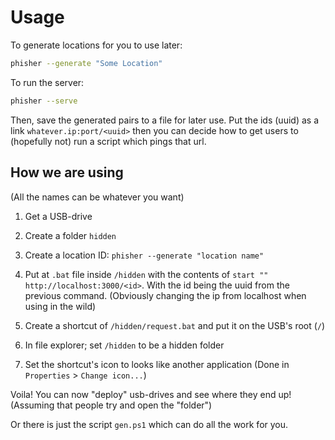 # Usage

To generate locations for you to use later:

```sh
phisher --generate "Some Location"
```

To run the server:

```sh
phisher --serve
```

Then, save the generated pairs to a file for later use. Put the ids (uuid) as a link `whatever.ip:port/<uuid>` then you can decide how to get users to (hopefully not) run a script which pings that url.

## How we are using

(All the names can be whatever you want)

1. Get a USB-drive

2. Create a folder `hidden`

3. Create a location ID: `phisher --generate "location name"`

4. Put at `.bat` file inside `/hidden` with the contents of `start "" http://localhost:3000/<id>`. With the id being the uuid from the previous command. (Obviously changing the ip from localhost when using in the wild)

5. Create a shortcut of `/hidden/request.bat` and put it on the USB's root (`/`)

6. In file explorer; set `/hidden` to be a hidden folder

7. Set the shortcut's icon to looks like another application (Done in `Properties` > `Change icon...`)

Voila! You can now "deploy" usb-drives and see where they end up! (Assuming that people try and open the "folder")

Or there is just the script `gen.ps1` which can do all the work for you.